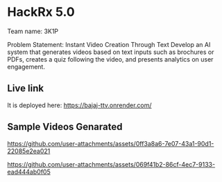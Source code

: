 # **HackRx** **5.0**

Team name: 3K1P

Problem Statement: Instant Video Creation Through Text
Develop an AI system that generates videos based on text inputs such as brochures or PDFs, creates a quiz following the video, and presents analytics on user engagement.

## Live link

It is deployed here: <https://bajaj-ttv.onrender.com/>

## Sample Videos Genarated


https://github.com/user-attachments/assets/0ff3a8a6-7e07-43a1-90d1-22085e2ea021



https://github.com/user-attachments/assets/069f41b2-86cf-4ec7-9133-ead444ab0f05
